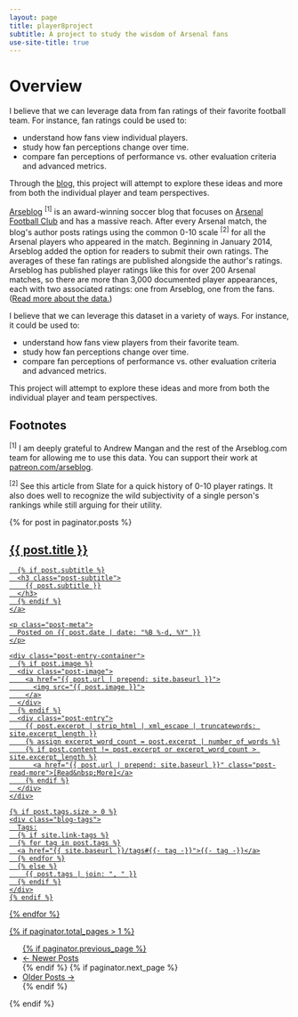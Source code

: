 ```yaml
---
layout: page
title: player8project
subtitle: A project to study the wisdom of Arsenal fans
use-site-title: true
---
```

# Overview
I believe that we can leverage data from fan ratings of their favorite football team. For instance, fan ratings could be used to:
- understand how fans view individual players.
- study how fan perceptions change over time.
- compare fan perceptions of performance vs. other evaluation criteria and advanced metrics.

Through the [blog](/blog/index.html), this project will attempt to explore these ideas and more from both the individual player and team perspectives.

[Arseblog](https://arseblog.com) <sup>[1]</sup> is an award-winning soccer blog that focuses on [Arsenal Football Club](https://www.arsenal.com/) and has a massive reach. After every Arsenal match, the blog's author posts ratings using the common 0-10 scale <sup>[2]</sup> for all the Arsenal players who appeared in the match. Beginning in January 2014, Arseblog added the option for readers to submit their own ratings. The averages of these fan ratings are published alongside the author's ratings.
Arseblog has published player ratings like this for over 200 Arsenal matches, so there are more than 3,000 documented player appearances, each with two associated ratings: one from Arseblog, one from the fans. ([Read more about the data.](/data.md))

I believe that we can leverage this dataset in a variety of ways. For instance, it could be used to:
- understand how fans view players from their favorite team.
- study how fan perceptions change over time.
- compare fan perceptions of performance vs. other evaluation criteria and advanced metrics.

This project will attempt to explore these ideas and more from both the individual player and team perspectives.

## Footnotes 
<sup>[1]</sup> I am deeply grateful to Andrew Mangan and the rest of the Arseblog.com team for allowing me to use this data. You can support their work at [patreon.com/arseblog](https://www.patreon.com/arseblog).

<sup>[2]</sup> See this article from Slate for a quick history of 0-10 player ratings. It also does well to recognize the wild subjectivity of a single person's rankings while still arguing for their utility.

<div class="posts-list">
  {% for post in paginator.posts %}
  <article class="post-preview">
    <a href="{{ post.url | prepend: site.baseurl }}">
	  <h2 class="post-title">{{ post.title }}</h2>

	  {% if post.subtitle %}
	  <h3 class="post-subtitle">
	    {{ post.subtitle }}
	  </h3>
	  {% endif %}
    </a>

    <p class="post-meta">
      Posted on {{ post.date | date: "%B %-d, %Y" }}
    </p>

    <div class="post-entry-container">
      {% if post.image %}
      <div class="post-image">
        <a href="{{ post.url | prepend: site.baseurl }}">
          <img src="{{ post.image }}">
        </a>
      </div>
      {% endif %}
      <div class="post-entry">
        {{ post.excerpt | strip_html | xml_escape | truncatewords: site.excerpt_length }}
        {% assign excerpt_word_count = post.excerpt | number_of_words %}
        {% if post.content != post.excerpt or excerpt_word_count > site.excerpt_length %}
          <a href="{{ post.url | prepend: site.baseurl }}" class="post-read-more">[Read&nbsp;More]</a>
        {% endif %}
      </div>
    </div>

    {% if post.tags.size > 0 %}
    <div class="blog-tags">
      Tags:
      {% if site.link-tags %}
      {% for tag in post.tags %}
      <a href="{{ site.baseurl }}/tags#{{- tag -}}">{{- tag -}}</a>
      {% endfor %}
      {% else %}
        {{ post.tags | join: ", " }}
      {% endif %}
    </div>
    {% endif %}

   </article>
  {% endfor %}
</div>

{% if paginator.total_pages > 1 %}
<ul class="pager main-pager">
  {% if paginator.previous_page %}
  <li class="previous">
    <a href="{{ paginator.previous_page_path | prepend: site.baseurl | replace: '//', '/' }}">&larr; Newer Posts</a>
  </li>
  {% endif %}
  {% if paginator.next_page %}
  <li class="next">
    <a href="{{ paginator.next_page_path | prepend: site.baseurl | replace: '//', '/' }}">Older Posts &rarr;</a>
  </li>
  {% endif %}
</ul>
{% endif %}